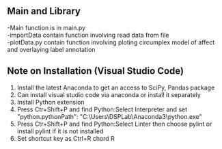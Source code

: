 ## Main and Library
-Main function is in main.py  
-importData contain function involving read data from file  
-plotData.py contain function involving ploting circumplex model of affect and overlaying label annotation  

## Note on Installation (Visual Studio Code)
1. Install the latest Anaconda to get an access to SciPy, Pandas package
2. Can install visual studio code via anaconda or install it separately
3. Install Python extension 
4. Press Ctr+Shift+P and find Python:Select Interpreter and set "python.pythonPath": "C:\\Users\\DSPLab\\Anaconda3\\python.exe"
5. Press Ctr+Shift+P and find Python:Select Linter then choose pylint or install pylint if it is not installed
6. Set shortcut key as Ctrl+R chord R